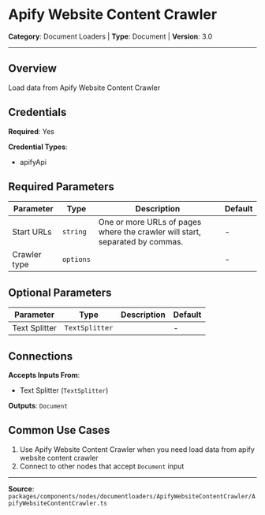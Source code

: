# Apify Website Content Crawler

**Category**: Document Loaders | **Type**: Document | **Version**: 3.0

---

## Overview

Load data from Apify Website Content Crawler

## Credentials

**Required**: Yes

**Credential Types**:
- apifyApi

## Required Parameters

| Parameter | Type | Description | Default |
|-----------|------|-------------|---------|
| Start URLs | `string` | One or more URLs of pages where the crawler will start, separated by commas. | - |
| Crawler type | `options` |  | - |

## Optional Parameters

| Parameter | Type | Description | Default |
|-----------|------|-------------|---------|
| Text Splitter | `TextSplitter` |  | - |

## Connections

**Accepts Inputs From**:
- Text Splitter (`TextSplitter`)

**Outputs**: `Document`

## Common Use Cases

1. Use Apify Website Content Crawler when you need load data from apify website content crawler
2. Connect to other nodes that accept `Document` input

---

**Source**: `packages/components/nodes/documentloaders/ApifyWebsiteContentCrawler/ApifyWebsiteContentCrawler.ts`
